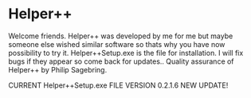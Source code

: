 # Helper++
Welcome friends. Helper++ was developed by me for me but maybe someone else wished similar software so thats why you have now possibility to try it. 
Helper++Setup.exe is the file for installation.
I will fix bugs if they appear so come back for updates..
Quality assurance of Helper++ by Philip Sagebring.

CURRENT Helper++Setup.exe FILE VERSION 0.2.1.6 NEW UPDATE!
